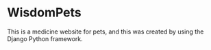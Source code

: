 # WisdomPets
This is a medicine website for pets, and this was created by using the Django Python framework.
